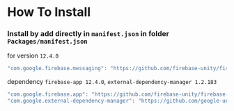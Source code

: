 # How To Install

### Install by add directly in `manifest.json` in folder `Packages/manifest.json`


for version `12.4.0`
```csharp
"com.google.firebase.messaging": "https://github.com/firebase-unity/firebase-messaging.git#12.4.0",
```


dependency `firebase-app 12.4.0`, `external-dependency-manager 1.2.183`
```csharp
"com.google.firebase.app": "https://github.com/firebase-unity/firebase-app.git#12.4.0",
"com.google.external-dependency-manager": "https://github.com/google-unity/external-dependency-manager.git#1.2.183",
```